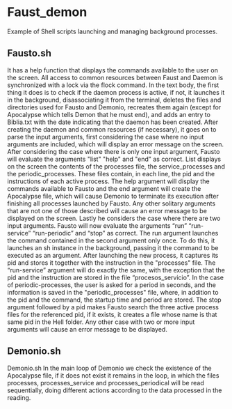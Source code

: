 # Faust_demon
Example of Shell scripts launching and managing background processes.
## Fausto.sh
It has a help function that displays the commands available to the user on the screen. All access to common resources between Faust and Daemon is synchronized with a lock via the flock command.
In the text body, the first thing it does is to check if the daemon process is active, if not, it launches it in the background, disassociating it from the terminal, deletes the files and directories used
for Fausto and Demonio, recreates them again (except for Apocalypse which tells Demon that he must end), and adds an entry to Biblia.txt with the date indicating that the daemon has been created.
After creating the daemon and common resources (if necessary), it goes on to parse the input arguments, first considering the case where no input arguments are included, which will display an error message on the screen. After considering the case where there is only one input argument, Fausto will evaluate the arguments "list" "help" and "end" as correct. List displays on the screen the contents of the processes file, the service_processes and the periodic_processes. These files contain, in each line, the pid and the instructions of each active process. The help argument will display the commands available to Fausto and the end argument will create the Apocalypse file, which will cause Demonio to terminate its execution after finishing all processes launched by Fausto. Any other solitary arguments that are not one of those described will cause an error message to be displayed on the screen. Lastly he considers the case where there are two input arguments. Fausto will now evaluate the arguments “run” “run-service” “run-periodic” and “stop” as correct. The run argument launches the command contained in the second argument only once. To do this, it launches an sh instance in the background, passing it the command to be executed as an argument. After launching the new process, it captures its pid and stores it together with the instruction in the "processes" file. The “run-service” argument will do exactly the same, with the exception that the pid and the instruction are stored in the file “procesos_servicio”. In the case of periodic-processes, the user is asked for a period in seconds, and the information is saved in the "periodic_processes" file, where, in addition to the pid and the command, the startup time and period are stored. The stop argument followed by a pid makes Fausto search the three active process files for the referenced pid, if it exists, it creates a file whose name is that same pid in the Hell folder. Any other case with two or more input arguments will cause an error message to be displayed.
## Demonio.sh
Demonio.sh
In the main loop of Demonio we check the existence of the Apocalypse file, if it does not exist it remains in the loop, in which the files processes, processes_service and processes_periodical will be read sequentially, doing different actions according to the data processed in the reading.
